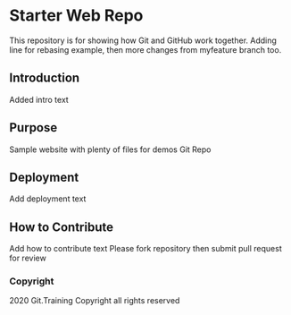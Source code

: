 # Starter Web Repo

This repository is for showing how Git and GitHub work together.  Adding line for rebasing example, then more changes from myfeature branch too.  

## Introduction

Added intro text

## Purpose

Sample website with plenty of files for demos Git Repo

## Deployment 

Add deployment text

## How to Contribute

Add how to contribute text Please fork repository then submit pull request for review

### Copyright

2020 Git.Training Copyright all rights reserved